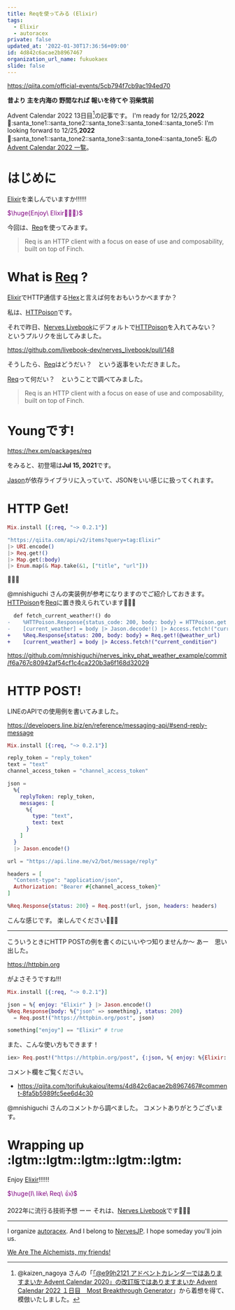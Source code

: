 ```yaml
---
title: Reqを使ってみる (Elixir)
tags:
  - Elixir
  - autoracex
private: false
updated_at: '2022-01-30T17:36:56+09:00'
id: 4d842c6acae2b8967467
organization_url_name: fukuokaex
slide: false
---
```

https://qiita.com/official-events/5cb794f7cb9ac194ed70

**昔より 主を内海の 野間なれば 報いを待てや 羽柴筑前**

Advent Calendar 2022 13日目[^1]の記事です。
I'm ready for 12/25,**2022** :santa::santa_tone1::santa_tone2::santa_tone3::santa_tone4::santa_tone5:
I'm looking forward to  12/25,**2022** :santa::santa_tone1::santa_tone2::santa_tone3::santa_tone4::santa_tone5:
私の[Advent Calendar 2022 一覧](https://docs.google.com/spreadsheets/d/1HQvFjagQLRPjOYAjDVzWp9S4b8dKixxvvaz_TtbZWto/edit#gid=1723448955)。

[^1]: @kaizen_nagoya さんの「[「@e99h2121 アドベントカレンダーではありますまいか Advent Calendar 2020」の改訂版ではありますまいか Advent Calendar 2022 １日目　Most Breakthrough Generator](https://qiita.com/kaizen_nagoya/items/49ebebee3a0377f3b59b)」から着想を得て、模倣いたしました。 

# はじめに

[Elixir](https://elixir-lang.org/)を楽しんでいますか:bangbang::bangbang::bangbang:

<font color="purple">$\huge{Enjoy\ Elixir🚀🚀🚀}$</font>

今回は、[Req](https://hexdocs.pm/req/Req.html)を使ってみます。

> Req is an HTTP client with a focus on ease of use and composability, built on top of Finch.


# What is [Req](https://hexdocs.pm/req/Req.html) ?

[Elixir](https://elixir-lang.org/)でHTTP通信する[Hex](https://hex.pm/)と言えば何をおもいうかべますか？

私は、[HTTPoison](https://github.com/edgurgel/httpoison)です。

それで昨日、[Nerves Livebook](https://github.com/livebook-dev/nerves_livebook)にデフォルトで[HTTPoison](https://github.com/edgurgel/httpoison)を入れてみない？　というプルリクを出してみました。

https://github.com/livebook-dev/nerves_livebook/pull/148

そうしたら、[Req](https://hexdocs.pm/req/Req.html)はどうだい？　という返事をいただきました。

[Req](https://hexdocs.pm/req/Req.html)って何だい？　ということで調べてみました。

> Req is an HTTP client with a focus on ease of use and composability, built on top of Finch.

# Youngです!

https://hex.pm/packages/req

をみると、初登場は**Jul 15, 2021**です。

[Jason](https://github.com/michalmuskala/jason)が依存ライブラリに入っていて、JSONをいい感じに扱ってくれます。

# HTTP Get!

```elixir
Mix.install [{:req, "~> 0.2.1"}]

"https://qiita.com/api/v2/items?query=tag:Elixir"
|> URI.encode()
|> Req.get!()
|> Map.get(:body)
|> Enum.map(& Map.take(&1, ["title", "url"]))
```

:tada::tada::tada:

@mnishiguchi さんの実装例が参考になりますのでご紹介しておきます。
[HTTPoison](https://github.com/edgurgel/httpoison)を[Req](https://hexdocs.pm/req/Req.html)に置き換えられています:rocket::rocket::rocket:

```diff
  def fetch_current_weather!() do
-    %HTTPoison.Response{status_code: 200, body: body} = HTTPoison.get!(@weather_url)
-    [current_weather] = body |> Jason.decode!() |> Access.fetch!("current_condition")
+    %Req.Response{status: 200, body: body} = Req.get!(@weather_url)
+    [current_weather] = body |> Access.fetch!("current_condition")
```


https://github.com/mnishiguchi/nerves_inky_phat_weather_example/commit/f6a767c80942af54cf1c4ca220b3a6f168d32029



# HTTP POST!

LINEのAPIでの使用例を書いてみました。

https://developers.line.biz/en/reference/messaging-api/#send-reply-message

```elixir
Mix.install [{:req, "~> 0.2.1"}]

reply_token = "reply_token"
text = "text"
channel_access_token = "channel_access_token"

json =
  %{
    replyToken: reply_token,
    messages: [
      %{
        type: "text",
        text: text
      }
    ]
  }
  |> Jason.encode!()

url = "https://api.line.me/v2/bot/message/reply"

headers = [
  "Content-type": "application/json",
  Authorization: "Bearer #{channel_access_token}"
]

%Req.Response{status: 200} = Req.post!(url, json, headers: headers)
```

こんな感じです。
楽しんでください:rocket::rocket::rocket:

---

こういうときにHTTP POSTの例を書くのにいいやつ知りませんか〜
あー　思い出した。

https://httpbin.org

がよさそうですね!!!

```elixir
Mix.install [{:req, "~> 0.2.1"}]

json = %{ enjoy: "Elixir" } |> Jason.encode!()
%Req.Response{body: %{"json" => something}, status: 200}
  = Req.post!("https://httpbin.org/post", json)

something["enjoy"] == "Elixir" # true
```

また、こんな使い方もできます！

```elixir
iex> Req.post!("https://httpbin.org/post", {:json, %{ enjoy: %{Elixir: "awesome"} }})
```

コメント欄をご覧ください。

- https://qiita.com/torifukukaiou/items/4d842c6acae2b8967467#comment-8fa5b5989fc5ee6d4c30

@mnishiguchi さんのコメントから調べました。
コメントありがとうございます。


# Wrapping up :lgtm::lgtm::lgtm::lgtm::lgtm:

Enjoy [Elixir](https://elixir-lang.org/):bangbang::bangbang::bangbang:

<font color="purple">$\huge{I\ like\ Req\ 👍}$</font>
 


2022年に流行る技術予想 ーー それは、[Nerves Livebook](https://github.com/livebook-dev/nerves_livebook)です:rocket::rocket::rocket:



---

I organize [autoracex](https://autoracex.connpass.com/).
And I belong to [NervesJP](https://nerves-jp.connpass.com/).
I hope someday you'll join us.

[We Are The Alchemists, my friends!](https://www.youtube.com/watch?v=04854XqcfCY)
